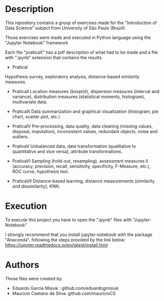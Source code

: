 # Description
This repository contains a group of exercises made for the "Introduction of Data Science" subject from University of São Paulo (Brazil).

Those exercises were made and executed in Python language using the "Jupyter Notebook" framework

Each file "praticaX" has a pdf description of what had to be made and a file with ".ipynb" extension that contains the results.

* PraticaI

Hypothesis survey, exploratory analysis, distance-based similarity measures.

* PraticaII
Location measures (boxplot), dispersion measures (interval and variance), distribution measures (statistical moments, histogram), multivariate data.

* PraticaIII
Data summarization and graphical visualization (histogram, pie chart, scatter plot, etc.)

* PraticaIV
Pre-processing, data quality, data cleaning (missing values, disposal, imputation), 
inconsistent values, redundant objects, noise and outliers.

* PrativaV
Unbalanced data, data transformation (qualitative to quantitative and vice versa), attribute transformations.

* PrativaVI
Sampling (hold-out, resampling), assessment measures II (accuracy, precision, recall, sensitivity, specificity, F-Measure, etc.), ROC curve, hypothesis test.

* PraticaVII
Distance-based learning, distance measurements (similarity and dissimilarity), KNN.

# Execution
To execute this project you have to open the ".ipynb" files with "Jupyter-Notebook"

I strongly recommend that you install jupyter-notebook with the package "Anaconda", following the steps provided by the link below:
https://jupyter.readthedocs.io/en/latest/install.html

# Authors
Those files were created by:
- Eduardo Garcia Misiuk : github.com/eduardogmisiuk
- Mauricio Caetano da Silva: github.com/mauricioCS
